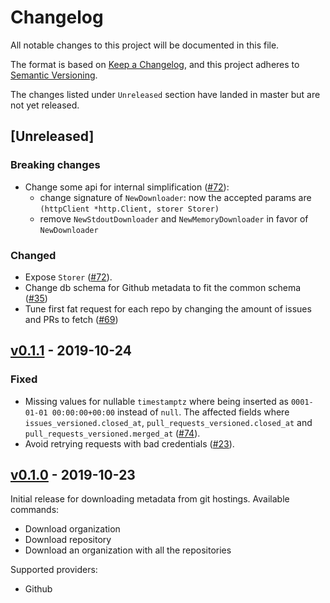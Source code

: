# Changelog

All notable changes to this project will be documented in this file.

The format is based on [Keep a Changelog](https://keepachangelog.com/en/1.0.0/),
and this project adheres to [Semantic Versioning](https://semver.org/spec/v2.0.0.html).

The changes listed under `Unreleased` section have landed in master but are not yet released.


## [Unreleased]

### Breaking changes

- Change some api for internal simplification ([#72](https://github.com/src-d/metadata-retrieval/pull/72)):
  - change signature of `NewDownloader`: now the accepted params are `(httpClient *http.Client, storer Storer)`
  - remove `NewStdoutDownloader` and `NewMemoryDownloader` in favor of `NewDownloader`

### Changed

- Expose `Storer` ([#72](https://github.com/src-d/metadata-retrieval/pull/72)).
- Change db schema for Github metadata to fit the common schema ([#35](https://github.com/src-d/metadata-retrieval/issues/35))
- Tune first fat request for each repo by changing the amount of issues and PRs to fetch ([#69](https://github.com/src-d/metadata-retrieval/issues/69))


## [v0.1.1](https://github.com/src-d/metadata-retrieval/releases/tag/v0.1.1) - 2019-10-24

### Fixed

- Missing values for nullable `timestamptz` where being inserted as `0001-01-01 00:00:00+00:00` instead of `null`. The affected fields where `issues_versioned.closed_at`, `pull_requests_versioned.closed_at` and `pull_requests_versioned.merged_at` ([#74](https://github.com/src-d/metadata-retrieval/issues/74)).
- Avoid retrying requests with bad credentials ([#23](https://github.com/src-d/metadata-retrieval/issues/23)).


## [v0.1.0](https://github.com/src-d/metadata-retrieval/releases/tag/v0.1.0) - 2019-10-23

Initial release for downloading metadata from git hostings. Available commands:

- Download organization
- Download repository
- Download an organization with all the repositories

Supported providers:

- Github
